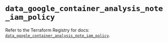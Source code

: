 # `data_google_container_analysis_note_iam_policy`

Refer to the Terraform Registry for docs: [`data_google_container_analysis_note_iam_policy`](https://registry.terraform.io/providers/hashicorp/google/6.49.0/docs/data-sources/container_analysis_note_iam_policy).
